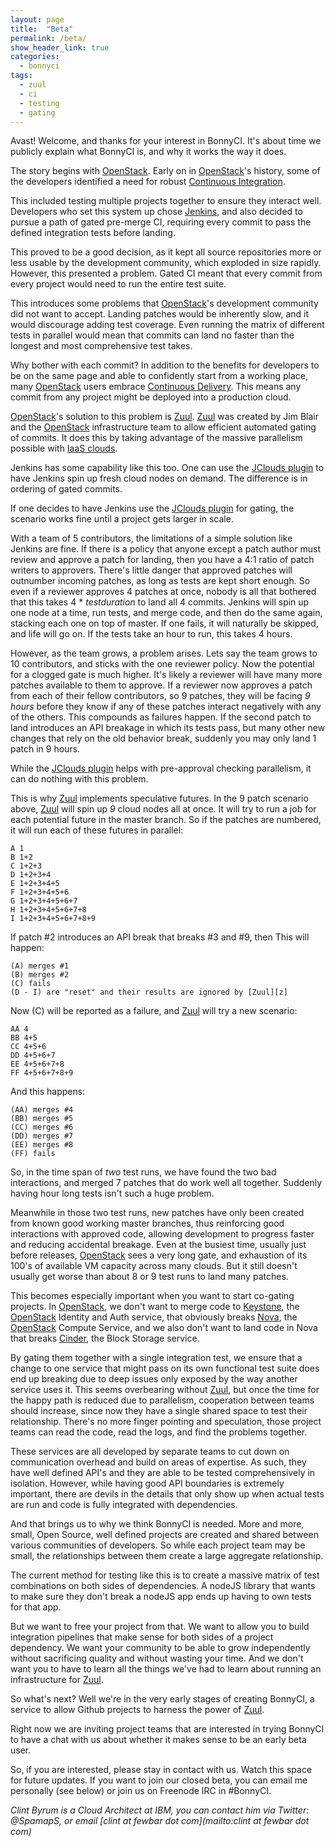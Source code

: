 ```yaml
---
layout: page
title:  "Beta"
permalink: /beta/
show_header_link: true
categories:
  - bonnyci
tags:
  - zuul
  - ci
  - testing
  - gating
---
```


Avast! Welcome, and thanks for your interest in BonnyCI. It's about time
we publicly explain what BonnyCI is, and why it works the way it does.

The story begins with [OpenStack][os]. Early on in [OpenStack][os]'s
history, some of the developers identified a need for robust [Continuous
Integration][ci].

This included testing multiple projects together to ensure they interact
well. Developers who set this system up chose [Jenkins][j], and also
decided to pursue a path of gated pre-merge CI, requiring every commit
to pass the defined integration tests before landing.

This proved to be a good decision, as it kept all source repositories
more or less usable by the development community, which exploded in size
rapidly. However, this presented a problem.  Gated CI meant that every
commit from every project would need to run the entire test suite.

This introduces some problems that [OpenStack][os]'s development community
did not want to accept. Landing patches would be inherently slow, and
it would discourage adding test coverage. Even running the matrix of
different tests in parallel would mean that commits can land no faster
than the longest and most comprehensive test takes.

Why bother with each commit? In addition to the benefits for developers to
be on the same page and able to confidently start from a working place,
many [OpenStack][os] users embrace [Continuous Delivery][cd]. This means
any commit from any project might be deployed into a production cloud.

[OpenStack][os]'s solution to this problem is [Zuul][z]. [Zuul][z]
was created by Jim Blair and the [OpenStack][os] infrastructure team
to allow efficient automated gating of commits. It does this by taking
advantage of the massive parallelism possible with [IaaS clouds][iaas].

Jenkins has some capability like this too. One can use the [JClouds
plugin][jc] to have Jenkins spin up fresh cloud nodes on demand. The
difference is in ordering of gated commits.

If one decides to have Jenkins use the [JClouds plugin][jc] for gating,
the scenario works fine until a project gets larger in scale.

With a team of 5 contributors, the limitations of a simple solution
like Jenkins are fine. If there is a policy that anyone except a patch
author must review and approve a patch for landing, then you have a
4:1 ratio of patch writers to approvers. There's little danger that
approved patches will outnumber incoming patches, as long as tests are
kept short enough. So even if a reviewer approves 4 patches at once,
nobody is all that bothered that this takes 4 * *testduration* to land
all 4 commits. Jenkins will spin up one node at a time, run tests,
and merge code, and then do the same again, stacking each one on top
of master. If one fails, it will naturally be skipped, and life will go
on. If the tests take an hour to run, this takes 4 hours.

However, as the team grows, a problem arises. Lets say the team grows
to 10 contributors, and sticks with the one reviewer policy. Now the
potential for a clogged gate is much higher. It's likely a reviewer will
have many more patches available to them to approve. If a reviewer now
approves a patch from each of their fellow contributors, so 9 patches,
they will be facing _9 hours_ before they know if any of these patches
interact negatively with any of the others. This compounds as failures
happen. If the second patch to land introduces an API breakage in which
its tests pass, but many other new changes that rely on the old behavior
break, suddenly you may only land 1 patch in 9 hours.

While the [JClouds plugin][jc] helps with pre-approval checking
parallelism, it can do nothing with this problem.

This is why [Zuul][z] implements speculative futures. In the 9 patch
scenario above, [Zuul][z] will spin up _9_ cloud nodes all at once. It
will try to run a job for each potential future in the master branch. So
if the patches are numbered, it will run each of these futures in
parallel:

    A 1
    B 1+2
    C 1+2+3
    D 1+2+3+4
    E 1+2+3+4+5
    F 1+2+3+4+5+6
    G 1+2+3+4+5+6+7
    H 1+2+3+4+5+6+7+8
    I 1+2+3+4+5+6+7+8+9

If patch #2 introduces an API break that breaks #3 and #9, then This
will happen:

    (A) merges #1
    (B) merges #2
    (C) fails
    (D - I) are "reset" and their results are ignored by [Zuul][z]

Now (C) will be reported as a failure, and [Zuul][z] will try a new
scenario:

    AA 4
    BB 4+5
    CC 4+5+6
    DD 4+5+6+7
    EE 4+5+6+7+8
    FF 4+5+6+7+8+9

And this happens:

    (AA) merges #4
    (BB) merges #5
    (CC) merges #6
    (DD) merges #7
    (EE) merges #8
    (FF) fails

So, in the time span of _two_ test runs, we have found the two
bad interactions, and merged 7 patches that do work well all
together. Suddenly having hour long tests isn't such a huge problem.

Meanwhile in those two test runs, new patches have only been created from
known good working master branches, thus reinforcing good interactions
with approved code, allowing development to progress faster and reducing
accidental breakage. Even at the busiest time, usually just before
releases, [OpenStack][os] sees a very long gate, and exhaustion of its
100's of available VM capacity across many clouds. But it still doesn't
usually get worse than about 8 or 9 test runs to land many patches.

This becomes especially important when you want to start co-gating
projects.  In [OpenStack][os], we don't want to merge code to
[Keystone][k], the [OpenStack][os] Identity and Auth service, that
obviously breaks [Nova][n], the [OpenStack][os] Compute Service, and we
also don't want to land code in Nova that breaks [Cinder][c], the Block
Storage service.

By gating them together with a single integration test, we ensure that
a change to one service that might pass on its own functional test
suite does end up breaking due to deep issues only exposed by the way
another service uses it. This seems overbearing without [Zuul][z],
but once the time for the happy path is reduced due to parallelism,
cooperation between teams should increase, since now they have a single
shared space to test their relationship. There's no more finger pointing
and speculation, those project teams can read the code, read the logs,
and find the problems together.

These services are all developed by separate teams to cut down on
communication overhead and build on areas of expertise. As such, they
have well defined API's and they are able to be tested comprehensively
in isolation. However, while having good API boundaries is extremely
important, there are devils in the details that only show up when actual
tests are run and code is fully integrated with dependencies.

And that brings us to why we think BonnyCI is needed. More and more,
small, Open Source, well defined projects are created and shared
between various communities of developers. So while each project team
may be small, the relationships between them create a large aggregate
relationship.

The current method for testing like this is to create a massive matrix
of test combinations on both sides of dependencies. A nodeJS library
that wants to make sure they don't break a nodeJS app ends up having to
own tests for that app.

But we want to free your project from that. We want to allow you to
build integration pipelines that make sense for both sides of a project
dependency.  We want your community to be able to grow independently
without sacrificing quality and without wasting your time. And we don't
want you to have to learn all the things we've had to learn about running
an infrastructure for [Zuul][z].

So what's next? Well we're in the very early stages of creating BonnyCI,
a service to allow Github projects to harness the power of [Zuul][z].

Right now we are inviting project teams that are interested in trying
BonnyCI to have a chat with us about whether it makes sense to be an
early beta user.

So, if you are interested, please stay in contact with us. Watch this
space for future updates. If you want to join our closed beta, you can
email me personally (see below) or join us on Freenode IRC in #BonnyCI.

*Clint Byrum is a Cloud Architect at IBM, you can contact him
via Twitter: @SpamapS, or email [clint at fewbar dot com](mailto:clint at fewbar dot com)*

[os]: http://www.openstack.org/
[j]: http://www.jenkins.io/
[ci]: https://en.wikipedia.org/wiki/Continuous_integration
[cd]: https://en.wikipedia.org/wiki/Continuous_delivery
[k]: https://docs.openstack.org/developer/keystone/
[n]: https://docs.openstack.org/developer/nova/
[c]: https://docs.openstack.org/developer/cinder/
[jc]: https://wiki.jenkins-ci.org/display/JENKINS/JClouds+Plugin
[z]: http://docs.openstack.org/infra/zuul/
[iaas]: https://en.wikipedia.org/wiki/Cloud_computing#Infrastructure_as_a_service_.28IaaS.29
